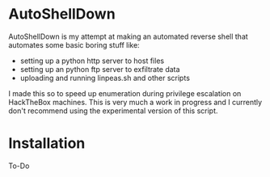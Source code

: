 # AutoShellDown

AutoShellDown is my attempt at making an automated reverse shell that automates some basic boring stuff like: 

* setting up a python http server to host files
* setting up an python ftp server to exfiltrate data
* uploading and running linpeas.sh and other scripts

I made this so to speed up enumeration during privilege escalation on HackTheBox machines. This is very much a work in progress and I currently don't recommend using the experimental version of this script.

# Installation
To-Do

